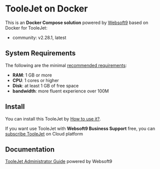 # TooleJet on Docker  

This is an **Docker Compose solution** powered by [Websoft9](https://www.websoft9.com) based on Docker for TooleJet:


 - community:  v2.28.1, latest


## System Requirements

The following are the minimal [recommended requirements](https://github.com/ToolJet/ToolJet):

* **RAM**: 1 GB or more
* **CPU**: 1 cores or higher
* **Disk**: at least 1 GB of free space
* **bandwidth**: more fluent experience over 100M  

## Install

You can install this TooleJet by [How to use it?](https://github.com/Websoft9/docker-library#how-to-use-it).   

If you want use TooleJet with **Websoft9 Business Support** free, you can [subscribe TooleJet](https://www.websoft9.com/apps) on Cloud platform

## Documentation

[TooleJet Administrator Guide](https://support.websoft9.com/docs/tooljet) powered by Websoft9